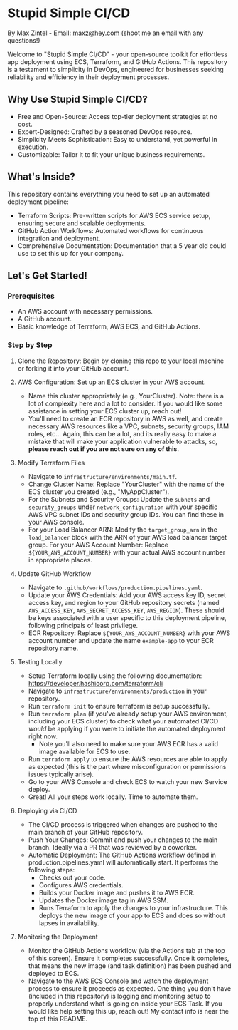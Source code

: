 # Stupid Simple CI/CD

By Max Zintel - Email: maxz@hey.com (shoot me an email with any questions!)

Welcome to "Stupid Simple CI/CD" - your open-source toolkit for effortless app deployment using ECS, Terraform, and GitHub Actions. This repository is a testament to simplicity in DevOps, engineered for businesses seeking reliability and efficiency in their deployment processes.

## Why Use Stupid Simple CI/CD?
* Free and Open-Source: Access top-tier deployment strategies at no cost.
* Expert-Designed: Crafted by a seasoned DevOps resource.
* Simplicity Meets Sophistication: Easy to understand, yet powerful in execution.
* Customizable: Tailor it to fit your unique business requirements.

## What's Inside?
This repository contains everything you need to set up an automated deployment pipeline:

* Terraform Scripts: Pre-written scripts for AWS ECS service setup, ensuring secure and scalable deployments.
* GitHub Action Workflows: Automated workflows for continuous integration and deployment.
* Comprehensive Documentation: Documentation that a 5 year old could use to set this up for your company.

## Let's Get Started!

### Prerequisites
* An AWS account with necessary permissions.
* A GitHub account.
* Basic knowledge of Terraform, AWS ECS, and GitHub Actions.

### Step by Step

1. Clone the Repository: Begin by cloning this repo to your local machine or forking it into your GitHub account.
2. AWS Configuration: Set up an ECS cluster in your AWS account.
   * Name this cluster appropriately (e.g., YourCluster). Note: there is a lot of complexity here and a lot to consider. If you would like some assistance in setting your ECS cluster up, reach out!
   * You'll need to create an ECR repository in AWS as well, and create necessary AWS resources like a VPC, subnets, security groups, IAM roles, etc... Again, this can be a lot, and its really easy to make a mistake that will make your application vulnerable to attacks, so, **please reach out if you are not sure on any of this**.

3. Modify Terraform Files
   * Navigate to `infrastructure/environments/main.tf`.
   * Change Cluster Name: Replace "YourCluster" with the name of the ECS cluster you created (e.g., "MyAppCluster").
   * For the Subnets and Security Groups: Update the `subnets` and `security_groups` under `network_configuration` with your specific AWS VPC subnet IDs and security group IDs. You can find these in your AWS console.
   * For your Load Balancer ARN: Modify the `target_group_arn` in the `load_balancer` block with the ARN of your AWS load balancer target group. For your AWS Account Number: Replace `${YOUR_AWS_ACCOUNT_NUMBER}` with your actual AWS account number in appropriate places.

4. Update GitHub Workflow
   * Navigate to `.github/workflows/production.pipelines.yaml`.
   * Update your AWS Credentials: Add your AWS access key ID, secret access key, and region to your GitHub repository secrets (named `AWS_ACCESS_KEY`, `AWS_SECRET_ACCESS_KEY`, `AWS_REGION`). These should be keys associated with a user specific to this deployment pipeline, following principals of least privilege.
   * ECR Repository: Replace `${YOUR_AWS_ACCOUNT_NUMBER}` with your AWS account number and update the name `example-app` to your ECR repository name.

5. Testing Locally
   * Setup Terraform locally using the following documentation: https://developer.hashicorp.com/terraform/cli
   * Navigate to `infrastructure/environments/production` in your repository.
   * Run `terraform init` to ensure terraform is setup successfully.
   * Run `terraform plan` (if you've already setup your AWS environment, including your ECS cluster) to check what your automated CI/CD _would_ be applying if you were to initiate the automated deployment right now.
     * Note you'll also need to make sure your AWS ECR has a valid image available for ECS to use.
   * Run `terraform apply` to ensure the AWS resources are able to apply as expected (this is the part where misconfiguration or permissions issues typically arise).
   * Go to your AWS Console and check ECS to watch your new Service deploy.
   * Great! All your steps work locally. Time to automate them.
 
 6. Deploying via CI/CD
    * The CI/CD process is triggered when changes are pushed to the main branch of your GitHub repository.
    * Push Your Changes: Commit and push your changes to the main branch. Ideally via a PR that was reviewed by a coworker.
    * Automatic Deployment: The GitHub Actions workflow defined in production.pipelines.yaml will automatically start. It performs the following steps:
      * Checks out your code.
      * Configures AWS credentials.
      * Builds your Docker image and pushes it to AWS ECR.
      * Updates the Docker image tag in AWS SSM.
      * Runs Terraform to apply the changes to your infrastructure. This deploys the new image of your app to ECS and does so without lapses in availability.
    
  7. Monitoring the Deployment
     * Monitor the GitHub Actions workflow (via the Actions tab at the top of this screen). Ensure it completes successfully. Once it completes, that means the new image (and task definition) has been pushed and deployed to ECS.
     * Navigate to the AWS ECS Console and watch the deployment process to ensure it proceeds as expected. One thing you don't have (included in this repository) is logging and monitoring setup to properly understand what is going on inside your ECS Task. If you would like help setting this up, reach out! My contact info is near the top of this README.

